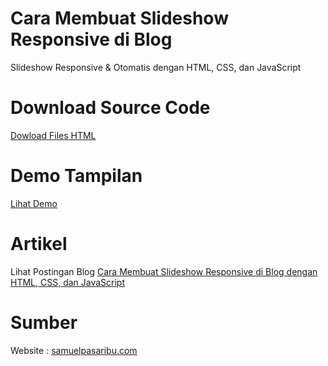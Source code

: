 # Cara Membuat Slideshow Responsive di Blog
Slideshow Responsive & Otomatis dengan HTML, CSS, dan JavaScript

# Download Source Code
<a href="https://github.com/Samuelpasaribu/image-slider-html-css-javascript/archive/refs/heads/main.zip">Dowload Files HTML</a>

# Demo Tampilan
<a href="https://samuelpasaribu.github.io/demo/index5.html">Lihat Demo</a>

# Artikel
Lihat Postingan Blog <a href="https://www.samuelpasaribu.com/2022/06/cara-membuat-slideshow-responsive-di-blog.html">Cara Membuat Slideshow Responsive di Blog dengan HTML, CSS, dan JavaScript</a>

# Sumber
Website : <a href="https://www.samuelpasaribu.com" target="_blank">samuelpasaribu.com</a>
